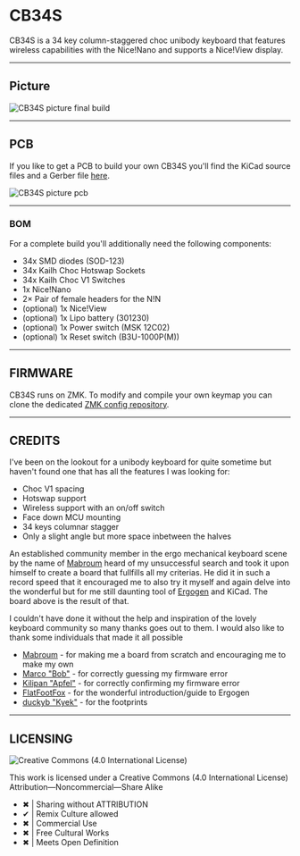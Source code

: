 <h1 align="left">CB34S</h1>

CB34S is a 34 key column-staggered choc unibody keyboard that features wireless capabilities with the Nice!Nano and supports a Nice!View display.

***

## Picture

![CB34S picture final build](/images/_.jpg)

***

## PCB

If you like to get a PCB to build your own CB34S you'll find the KiCad source files and a Gerber file [here](/PCB/).

![CB34S picture pcb](/images/__.jpg)
***

### BOM

For a complete build you'll additionally need the following components:
- 34x SMD diodes (SOD-123)
- 34x Kailh Choc Hotswap Sockets
- 34x Kailh Choc V1 Switches
- 1x Nice!Nano
- 2× Pair of female headers for the N!N
- (optional) 1x Nice!View
- (optional) 1x Lipo battery (301230)
- (optional) 1x Power switch (MSK 12C02)
- (optional) 1x Reset switch (B3U-1000P(M))

***

## FIRMWARE

CB34S runs on ZMK. To modify and compile your own keymap you can clone the dedicated [ZMK config repository](https://github.com/bubbleology/zmk-config-cb34s).

***

## CREDITS

I've been on the lookout for a unibody keyboard for quite sometime but haven't found one that has all the features I was looking for:
- Choc V1 spacing
- Hotswap support
- Wireless support with an on/off switch
- Face down MCU mounting
- 34 keys columnar stagger
- Only a slight angle but more space inbetween the halves

An established community member in the ergo mechanical keyboard scene by the name of [Mabroum](https://github.com/AlaaSaadAbdo) heard of my unsuccessful search and took it upon himself to create a board that fullfills all my criterias. He did it in such a record speed that it encouraged me to also try it myself and again delve into the wonderful but for me still daunting tool of [Ergogen](https://github.com/ergogen/ergogen) and KiCad. The board above is the result of that. 

I couldn't have done it without the help and inspiration of the lovely keyboard community so many thanks goes out to them. I would also like to thank some individuals that made it all possible

- [Mabroum](https://github.com/AlaaSaadAbdo) - for making me a board from scratch and encouraging me to make my own
- [Marco "Bob"](https://github.com/GroooveBob) - for correctly guessing my firmware error
- [Kilipan "Apfel"](https://github.com/kilipan) - for correctly confirming my firmware error 
- [FlatFootFox](https://twitter.com/flatfootfox) - for the wonderful introduction/guide to Ergogen
- [duckyb "Kyek"](https://github.com/duckyb) - for the footprints
***

## LICENSING
<picture align="left">
  <img alt="Creative Commons (4.0 International License)" src="https://licensebuttons.net/l/by-nc-sa/4.0/88x31.png">
</picture>

This work is licensed under a
Creative Commons (4.0 International License)
Attribution—Noncommercial—Share Alike

- ✖ | Sharing without ATTRIBUTION
- ✔ | Remix Culture allowed
- ✖ | Commercial Use
- ✖ | Free Cultural Works
- ✖ | Meets Open Definition 